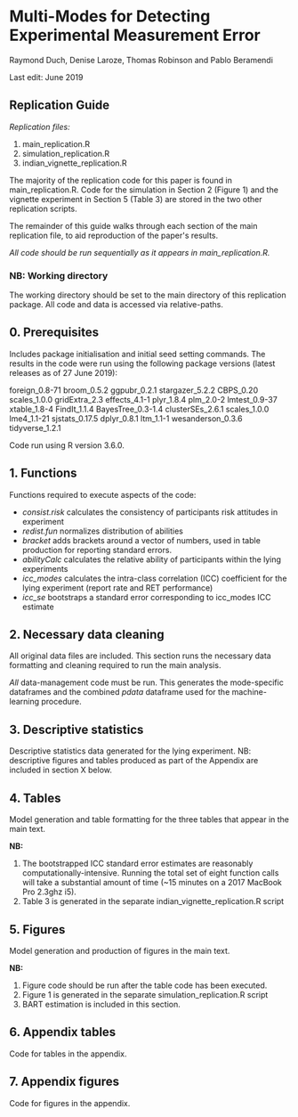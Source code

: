 # Multi-Modes for Detecting Experimental Measurement Error

Raymond Duch, Denise Laroze, Thomas Robinson and Pablo Beramendi

Last edit: June 2019

## Replication Guide

*Replication files:*
1. main_replication.R
2. simulation_replication.R
3. indian_vignette_replication.R

The majority of the replication code for this paper is found in main_replication.R. Code for the simulation in Section 2 (Figure 1) and the vignette experiment in Section 5 (Table 3) are stored in the two other replication scripts.

The remainder of this guide walks through each section of the main replication file, to aid reproduction of the paper's results.

*All code should be run sequentially as it appears in main_replication.R.*

### NB: Working directory

The working directory should be set to the main directory of this replication package. All code and data is accessed via relative-paths.

## 0. Prerequisites

Includes package initialisation and initial seed setting commands. The results in the code were run using the following package versions (latest releases as of 27 June 2019):

foreign_0.8-71
broom_0.5.2
ggpubr_0.2.1
stargazer_5.2.2
CBPS_0.20
scales_1.0.0
gridExtra_2.3
effects_4.1-1
plyr_1.8.4
plm_2.0-2
lmtest_0.9-37
xtable_1.8-4
FindIt_1.1.4
BayesTree_0.3-1.4
clusterSEs_2.6.1
scales_1.0.0
lme4_1.1-21
sjstats_0.17.5
dplyr_0.8.1
ltm_1.1-1
wesanderson_0.3.6
tidyverse_1.2.1

Code run using R version 3.6.0.

## 1. Functions

Functions required to execute aspects of the code:

- *consist.risk* calculates the consistency of participants risk attitudes in experiment
- *redist.fun* normalizes distribution of abilities
- *bracket* adds brackets around a vector of numbers, used in table production for reporting standard errors.
- *abilityCalc* calculates the relative ability of participants within the lying experiments
- *icc_modes* calculates the intra-class correlation (ICC) coefficient for the lying experiment (report rate and RET performance)
- *icc_se* bootstraps a standard error corresponding to icc_modes ICC estimate

## 2. Necessary data cleaning

All original data files are included. This section runs the necessary data formatting and cleaning required to run the main analysis.

*All* data-management code must be run. This generates the mode-specific dataframes and the combined *pdata* dataframe used for the machine-learning procedure.

## 3. Descriptive statistics

Descriptive statistics data generated for the lying experiment. NB: descriptive figures and tables produced as part of the Appendix are included in section X below.

## 4. Tables

Model generation and table formatting for the three tables that appear in the main text.

**NB:**
1. The bootstrapped ICC standard error estimates are reasonably computationally-intensive. Running the total set of eight function calls will take a substantial amount of time (~15 minutes on a 2017 MacBook Pro 2.3ghz i5).
2. Table 3 is generated in the separate indian_vignette_replication.R script

## 5. Figures

Model generation and production  of figures in the main text.

**NB:**
1. Figure code should be run after the table code has been executed.
2. Figure 1 is generated in the separate simulation_replication.R script
3. BART estimation is included in this section.

## 6. Appendix tables

Code for tables in the appendix.

## 7. Appendix figures

Code for figures in the appendix.
